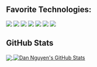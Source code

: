 ## Favorite Technologies:
![](https://img.shields.io/badge/TypeScript-informational?style=for-the-badge&logo=TypeScript&logoColor=white&color=221a1c)
![](https://img.shields.io/badge/JavaScript-informational?style=for-the-badge&logo=javascript&logoColor=white&color=221a1c)
![](https://img.shields.io/badge/React-informational?style=for-the-badge&logo=React&logoColor=white&color=221a1c)
![](https://img.shields.io/badge/Node.js-informational?style=for-the-badge&logo=Node.js&logoColor=white&color=221a1c)
![](https://img.shields.io/badge/Npm-informational?style=for-the-badge&logo=Npm&logoColor=white&color=221a1c)
![](https://img.shields.io/badge/CSS3-informational?style=for-the-badge&logo=CSS3&logoColor=white&color=221a1c)
![](https://img.shields.io/badge/HTML5-informational?style=for-the-badge&logo=HTML5&logoColor=white&color=221a1c)


## GitHub Stats
<a href="https://dannguyen9219.github.io/dannguyen-website/">
  <img align="center" src="https://github-readme-stats.vercel.app/api/top-langs/?username=dannguyen9219&hide=java,html&title_color=ffffff&text_color=c9cacc&icon_color=ffffff&bg_color=221a1c" />
</a>
<a href="https://github.com/vercjames/vercjames">
  <img align="center" src="https://github-readme-stats.vercel.app/api?username=dannguyen9219&show_icons=true&line_height=27&count_private=true&hide_title=false&title_color=ffffff&text_color=c9cacc&icon_color=ffffff&bg_color=221a1c" alt="Dan Nguyen's GitHub Stats" />
</a>
